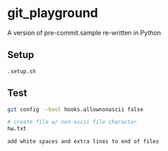 # git_playground
A version of pre-commit.sample re-written in Python

## Setup
 `.setup.sh`

## Test
```bash
git config --bool hooks.allownonascii false

# create file w/ non-ascii file character
hы.txt

add white spaces and extra lines to end of files
```